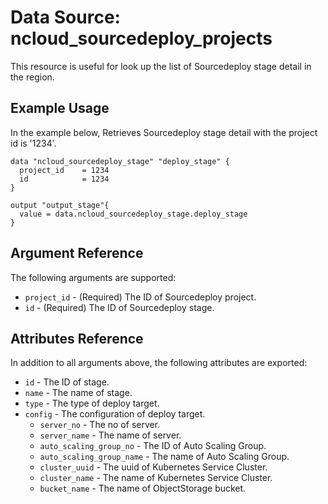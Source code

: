 # Data Source: ncloud_sourcedeploy_projects

This resource is useful for look up the list of Sourcedeploy stage detail in the region.

## Example Usage

In the example below, Retrieves Sourcedeploy stage detail with the project id is '1234'.

```hcl
data "ncloud_sourcedeploy_stage" "deploy_stage" {
  project_id    = 1234
  id            = 1234
}

output "output_stage"{
  value = data.ncloud_sourcedeploy_stage.deploy_stage
}
```

## Argument Reference

The following arguments are supported:

* `project_id` - (Required) The ID of Sourcedeploy project.
* `id` - (Required) The ID of Sourcedeploy stage.

## Attributes Reference

In addition to all arguments above, the following attributes are exported:

* `id` - The ID of stage.
* `name` - The name of stage.
* `type` - The type of deploy target.
* `config` - The configuration of deploy target.
    * `server_no` - The no of server.
    * `server_name` - The name of server.
    * `auto_scaling_group_no` - The ID of Auto Scaling Group.
    * `auto_scaling_group_name` - The name of Auto Scaling Group.
    * `cluster_uuid` - The uuid of Kubernetes Service Cluster.
    * `cluster_name` - The name of Kubernetes Service Cluster.
    * `bucket_name` - The name of ObjectStorage bucket.
